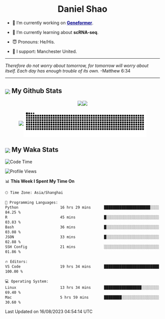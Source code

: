 

<h1 align="center">Daniel Shao</h1>

- 🐒 I’m currently working on <strong><a href="https://huggingface.co/ctheodoris/Geneformer" style="color: darkblue">Geneformer</a></strong>.

- 🥹 I’m currently learning about **scRNA-seq**.

- 😇 Pronouns: He/His.

- 🦧 I support: Manchester United.

---

<i> Therefore do not worry about tomorrow, for tomorrow will worry about itself. Each day has enough trouble of its own. </i> -Matthew 6:34

---

<h2><img src="https://emojis.slackmojis.com/emojis/images/1579216111/7550/pikachu_wave.gif?1579216111" align="center" width="28" /> My Github Stats</h2>

<p align="center"><img align="center" src = "https://github-readme-stats.vercel.app/api?username=super-dainiu&show_icons=true&count_private=true&theme=tokyonight&hide=issues&line_height=30" width="400px"><img align="center" src = "https://github-readme-streak-stats.herokuapp.com/?user=super-dainiu&theme=tokyonight" width="400px"></p>

<p align="center"><img align="center" width="400px" src="https://github-readme-stats.vercel.app/api/top-langs/?username=super-dainiu&layout=compact&theme=tokyonight&hide=html,tex,jupyter%20notebook"><img align="center" width="400px" src="https://github.com/super-dainiu/super-dainiu/blob/output/github-contribution-grid-snake.svg"></p>

<h2><img src="https://emojis.slackmojis.com/emojis/images/1579216111/7550/pikachu_wave.gif?1579216111" align="center" width="28" /> My Waka Stats</h2>

<!--START_SECTION:waka-->
![Code Time](http://img.shields.io/badge/Code%20Time-284%20hrs%2034%20mins-blue)

![Profile Views](http://img.shields.io/badge/Profile%20Views-11-blue)

📊 **This Week I Spent My Time On** 

```text
🕑︎ Time Zone: Asia/Shanghai

💬 Programming Languages: 
Python                   16 hrs 29 mins      █████████████████████░░░░   84.25 % 
R                        45 mins             █░░░░░░░░░░░░░░░░░░░░░░░░   03.83 % 
Bash                     36 mins             █░░░░░░░░░░░░░░░░░░░░░░░░   03.08 % 
JSON                     33 mins             █░░░░░░░░░░░░░░░░░░░░░░░░   02.88 % 
SSH Config               21 mins             ░░░░░░░░░░░░░░░░░░░░░░░░░   01.86 % 

🔥 Editors: 
VS Code                  19 hrs 34 mins      █████████████████████████   100.00 % 

💻 Operating System: 
Linux                    13 hrs 34 mins      █████████████████░░░░░░░░   69.40 % 
Mac                      5 hrs 59 mins       ████████░░░░░░░░░░░░░░░░░   30.60 % 
```


 Last Updated on 16/08/2023 04:54:14 UTC
<!--END_SECTION:waka-->
